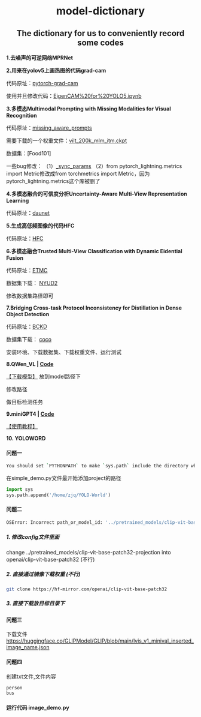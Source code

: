
<div align="center">
<h1> model-dictionary </h1>
<h2> The dictionary for us to conveniently record some codes </h2>
</div>

**1.去噪声的可逆网络MPRNet**

**2.用来在yolov5上画热图的代码grad-cam**

代码原址：[pytorch-grad-cam](https://github.com/jacobgil/pytorch-grad-cam)

使用并且修改代码：[EigenCAM%20for%20YOLO5.ipynb](https://github.com/jacobgil/pytorch-grad-cam/blob/master/tutorials/EigenCAM%20for%20YOLO5.ipynb)


**3.多模态Multimodal Prompting with Missing Modalities for Visual Recognition**

代码原址：[missing_aware_prompts](https://github.com/YiLunLee/missing_aware_prompts)

需要下载的一个权重文件：[vilt_200k_mlm_itm.ckpt](https://github.com/dandelin/ViLT/releases/download/200k/vilt_200k_mlm_itm.ckpt)

数据集：[Food101]

一些bug修改：
（1）[_sync_params](https://blog.csdn.net/qq_33854260/article/details/129037203)
（2）from pytorch_lightning.metrics import Metric修改成from torchmetrics import Metric，因为pytorch_lightning.metrics这个库被删了

**4.多模态融合的可信度分析Uncertainty-Aware Multi-View Representation Learning**

代码原址：[daunet](http://cic.tju.edu.cn/faculty/zhangchangqing/research.html)

**5.生成高低频图像的代码HFC**

代码原址：[HFC](https://github.com/HaohanWang/HFC)

**6.多模态融合Trusted Multi-View Classification with Dynamic Eidential Fusion**

代码原址：[ETMC](https://github.com/hanmenghan/TMC)

数据集下载： [NYUD2](https://drive.google.com/file/d/1M-EvhVfQ0HXEpTrDcqVrNK6C8CHPP0Yo/view?usp=sharing)

修改数据集路径即可

**7.Bridging Cross-task Protocol Inconsistency for Distillation in Dense Object Detection**

代码原址：[BCKD](https://github.com/TinyTigerPan/BCKD)

数据集下载： [coco](https://blog.csdn.net/qq_44554428/article/details/122597358)

安装环境、下载数据集、下载权重文件、运行测试

**8.QWen_VL | [Code](https://github.com/icey-zhang/model-dictionary/tree/main/Qwen)**

[【下载模型】](https://huggingface.co/Qwen/Qwen-VL/tree/main) 放到model路径下

修改路径

做目标检测任务

**9.miniGPT4 | [Code](https://github.com/icey-zhang/miniGPT4_guide)**

[【使用教程】](https://github.com/icey-zhang/miniGPT4_guide)

**10. YOLOWORD**
#### 问题一
```bash
You should set `PYTHONPATH` to make `sys.path` include the directory which contains your custom module
```
在simple_demo.py文件最开始添加project的路径
```python
import sys
sys.path.append('/home/zjq/YOLO-World')
```
#### 问题二
```bash
OSError: Incorrect path_or_model_id: '../pretrained_models/clip-vit-base-patch32-projection'. Please provide either the path to a local folder or the repo_id of a model on the Hub.
```
##### 1. 修改config文件里面
change ../pretrained_models/clip-vit-base-patch32-projection into openai/clip-vit-base-patch32 (不行)

##### 2. 直接通过镜像下载权重 (不行)
```bash
git clone https://hf-mirror.com/openai/clip-vit-base-patch32 
```
##### 3. 直接下载放目标目录下

#### 问题三
下载文件
https://huggingface.co/GLIPModel/GLIP/blob/main/lvis_v1_minival_inserted_image_name.json

#### 问题四
创建txt文件,文件内容
```bash
person
bus
```

#### 运行代码 image_demo.py


